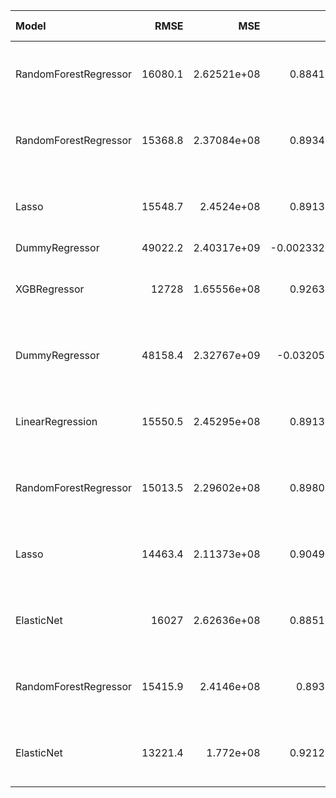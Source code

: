 | Model                 |    RMSE |         MSE |          R² | Preprocessing   | Used SHAP   | Used Optuna   | RMSE CI              | MSE CI                         | R² CI         | RMSE folds                                       | R² folds   |
|:----------------------|--------:|------------:|------------:|:----------------|:------------|:--------------|:---------------------|:-------------------------------|:--------------|:-------------------------------------------------|:-----------|
| RandomForestRegressor | 16080.1 | 2.62521e+08 |  0.884164   | pp_v2           | True        | False         | [13320.37, 18839.77] | [174844794.68, 350196275.83]   | [0.86, 0.91]  | 15547.68, 12907.38, 17376.15, 18838.36, 15730.79 |            |
| RandomForestRegressor | 15368.8 | 2.37084e+08 |  0.893424   | pp_v1           | False       | False         | [14063.93, 16673.67] | [196318485.91, 277848667.47]   | [0.87, 0.92]  | 15058.21, 15211.70, 16992.99, 14087.09, 15494.02 |            |
| Lasso                 | 15548.7 | 2.4524e+08  |  0.891347   | pp_v1           | False       | False         | [12959.96, 18137.45] | [165741747.28, 324737419.92]   | [0.86, 0.92]  | 15850.54, 12541.02, 16292.41, 18228.58, 14830.96 |            |
| DummyRegressor        | 49022.2 | 2.40317e+09 | -0.00233251 |                 | False       | False         |                      |                                |               |                                                  |            |
| XGBRegressor          | 12728   | 1.65556e+08 |  0.926316   | pp_v2           | False       | True          | [10111.16, 15344.89] | [104395573.51, 226716600.94]   | [0.90, 0.95]  | 13497.75, 9150.57, 13591.47, 14633.10, 12767.25  |            |
| DummyRegressor        | 48158.4 | 2.32767e+09 | -0.0320521  | pp_v1           | False       | False         | [44125.48, 52191.33] | [1941110039.55, 2714232943.41] | [-0.07, 0.01] | 43903.69, 48485.24, 50429.76, 51941.12, 46032.21 |            |
| LinearRegression      | 15550.5 | 2.45295e+08 |  0.891316   | pp_v1           | False       | False         | [12962.29, 18138.77] | [165826615.20, 324763623.04]   | [0.86, 0.92]  | 15860.66, 12541.06, 16294.15, 18225.73, 14831.05 |            |
| RandomForestRegressor | 15013.5 | 2.29602e+08 |  0.898015   | pp_v2           | False       | True          | [12169.12, 17857.83] | [147320634.42, 311884128.58]   | [0.86, 0.93]  | 16012.27, 11631.73, 16194.23, 17408.96, 13820.17 |            |
| Lasso                 | 14463.4 | 2.11373e+08 |  0.904932   | pp_v2           | False       | False         | [12412.72, 16514.17] | [155044941.19, 267701831.45]   | [0.87, 0.94]  | 15654.22, 15739.84, 14116.50, 15061.01, 11745.64 |            |
| ElasticNet            | 16027   | 2.62636e+08 |  0.885189   | pp_v2           | False       | False         | [12692.27, 19361.80] | [150562042.02, 374710623.26]   | [0.85, 0.92]  | 14801.81, 13106.03, 17021.72, 20138.89, 15066.74 |            |
| RandomForestRegressor | 15415.9 | 2.4146e+08  |  0.89304    | pp_v2           | False       | False         | [12705.78, 18125.96] | [159981119.76, 322938953.45]   | [0.86, 0.92]  | 15806.02, 12335.34, 17166.90, 17604.02, 14167.06 |            |
| ElasticNet            | 13221.4 | 1.772e+08   |  0.921205   | pp_v2           | False       | True          | [11073.53, 15369.31] | [120978887.35, 233421004.05]   | [0.90, 0.94]  | 14072.36, 10985.58, 13806.13, 15292.51, 11950.54 |            |